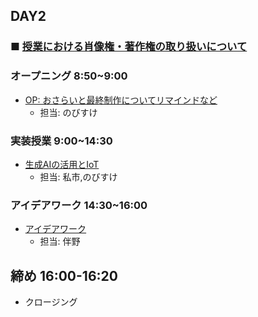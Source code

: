 ## DAY2

### ■ [授業における肖像権・著作権の取り扱いについて](https://protoout.notion.site/acde308ffe03498fad30a271b4a7b128?pvs=4)


### オープニング 8:50~9:00

- [OP: おさらいと最終制作についてリマインドなど](https://www.canva.com/design/DAGE2FVe71k/x-lAIVGHJQAkVlqjj8DKbg/edit)
    - 担当: のびすけ

### 実装授業 9:00~14:30

- [生成AIの活用とIoT](./dev_lesson/)
    - 担当: 私市,のびすけ

### アイデアワーク 14:30~16:00

- [アイデアワーク](./ideation.md)
    - 担当: 伴野

## 締め 16:00-16:20

- クロージング